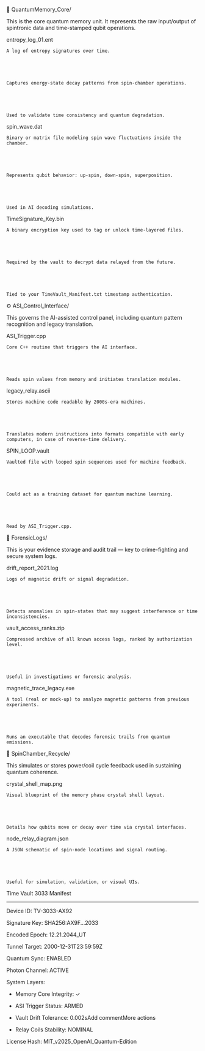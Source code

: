 🧠 QuantumMemory_Core/







This is the core quantum memory unit. It represents the raw input/output of spintronic data and time-stamped qubit operations.


entropy_log_01.ent





    A log of entropy signatures over time.





    Captures energy-state decay patterns from spin-chamber operations.





    Used to validate time consistency and quantum degradation.





spin_wave.dat





    Binary or matrix file modeling spin wave fluctuations inside the chamber.





    Represents qubit behavior: up-spin, down-spin, superposition.





    Used in AI decoding simulations.





TimeSignature_Key.bin





    A binary encryption key used to tag or unlock time-layered files.





    Required by the vault to decrypt data relayed from the future.





    Tied to your TimeVault_Manifest.txt timestamp authentication.





⚙️ ASI_Control_Interface/





This governs the AI-assisted control panel, including quantum pattern recognition and legacy translation.


ASI_Trigger.cpp





    Core C++ routine that triggers the AI interface.





    Reads spin values from memory and initiates translation modules.





legacy_relay.ascii





    Stores machine code readable by 2000s-era machines.





    Translates modern instructions into formats compatible with early computers, in case of reverse-time delivery.





SPIN_LOOP.vault





    Vaulted file with looped spin sequences used for machine feedback.





    Could act as a training dataset for quantum machine learning.





    Read by ASI_Trigger.cpp.





💽 ForensicLogs/





This is your evidence storage and audit trail — key to crime-fighting and secure system logs.


drift_report_2021.log





    Logs of magnetic drift or signal degradation.





    Detects anomalies in spin-states that may suggest interference or time inconsistencies.





vault_access_ranks.zip





    Compressed archive of all known access logs, ranked by authorization level.





    Useful in investigations or forensic analysis.





magnetic_trace_legacy.exe





    A tool (real or mock-up) to analyze magnetic patterns from previous experiments.





    Runs an executable that decodes forensic trails from quantum emissions.





🔁 SpinChamber_Recycle/





This simulates or stores power/coil cycle feedback used in sustaining quantum coherence.


crystal_shell_map.png





    Visual blueprint of the memory phase crystal shell layout.





    Details how qubits move or decay over time via crystal interfaces.





node_relay_diagram.json





    A JSON schematic of spin-node locations and signal routing.





    Useful for simulation, validation, or visual UIs.


Time Vault 3033 Manifest


-------------------------


Device ID: TV-3033-AX92


Signature Key: SHA256:AX9F...2033


Encoded Epoch: 12.21.2044_UT


Tunnel Target: 2000-12-31T23:59:59Z


Quantum Sync: ENABLED


Photon Channel: ACTIVE





System Layers:


- Memory Core Integrity: ✓


- ASI Trigger Status: ARMED


- Vault Drift Tolerance: 0.002sAdd commentMore actions


- Relay Coils Stability: NOMINAL





License Hash: MIT_v2025_OpenAI_Quantum-Edition
